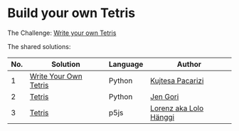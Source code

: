 # Build your own Tetris

The Challenge: [Write your own Tetris](https://codingchallenges.fyi/challenges/challenge-tetris)

The shared solutions:

| No. | Solution                                                            | Language | Author                                            |
|-----|---------------------------------------------------------------------|----------|---------------------------------------------------|
| 1   | [Write Your Own Tetris](https://github.com/KPaccarizi/_Tetris_Game) | Python   | [Kujtesa Pacarizi](https://github.com/KPaccarizi) |
| 2   | [Tetris](https://github.com/jengori/tetris)                         | Python   | [Jen Gori](https://github.com/jengori)            |
| 3   | [Tetris](https://github.com/lolo8304/tetris-coding-challenge)                         | p5js   | [Lorenz aka Lolo Hänggi](https://github.com/lolo8304)            |

